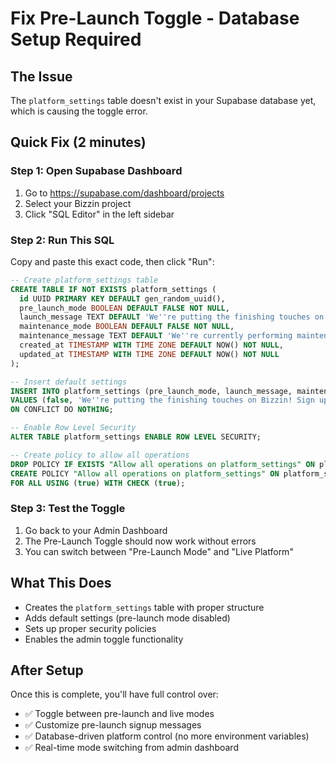 # Fix Pre-Launch Toggle - Database Setup Required

## The Issue
The `platform_settings` table doesn't exist in your Supabase database yet, which is causing the toggle error.

## Quick Fix (2 minutes)

### Step 1: Open Supabase Dashboard
1. Go to https://supabase.com/dashboard/projects
2. Select your Bizzin project
3. Click "SQL Editor" in the left sidebar

### Step 2: Run This SQL
Copy and paste this exact code, then click "Run":

```sql
-- Create platform_settings table
CREATE TABLE IF NOT EXISTS platform_settings (
  id UUID PRIMARY KEY DEFAULT gen_random_uuid(),
  pre_launch_mode BOOLEAN DEFAULT FALSE NOT NULL,
  launch_message TEXT DEFAULT 'We''re putting the finishing touches on Bizzin! Sign up to be notified when we launch.',
  maintenance_mode BOOLEAN DEFAULT FALSE NOT NULL,
  maintenance_message TEXT DEFAULT 'We''re currently performing maintenance. Please check back soon.',
  created_at TIMESTAMP WITH TIME ZONE DEFAULT NOW() NOT NULL,
  updated_at TIMESTAMP WITH TIME ZONE DEFAULT NOW() NOT NULL
);

-- Insert default settings
INSERT INTO platform_settings (pre_launch_mode, launch_message, maintenance_mode, maintenance_message)
VALUES (false, 'We''re putting the finishing touches on Bizzin! Sign up to be notified when we launch.', false, 'We''re currently performing maintenance. Please check back soon.')
ON CONFLICT DO NOTHING;

-- Enable Row Level Security
ALTER TABLE platform_settings ENABLE ROW LEVEL SECURITY;

-- Create policy to allow all operations
DROP POLICY IF EXISTS "Allow all operations on platform_settings" ON platform_settings;
CREATE POLICY "Allow all operations on platform_settings" ON platform_settings
FOR ALL USING (true) WITH CHECK (true);
```

### Step 3: Test the Toggle
1. Go back to your Admin Dashboard
2. The Pre-Launch Toggle should now work without errors
3. You can switch between "Pre-Launch Mode" and "Live Platform"

## What This Does
- Creates the `platform_settings` table with proper structure
- Adds default settings (pre-launch mode disabled)
- Sets up proper security policies
- Enables the admin toggle functionality

## After Setup
Once this is complete, you'll have full control over:
- ✅ Toggle between pre-launch and live modes
- ✅ Customize pre-launch signup messages
- ✅ Database-driven platform control (no more environment variables)
- ✅ Real-time mode switching from admin dashboard